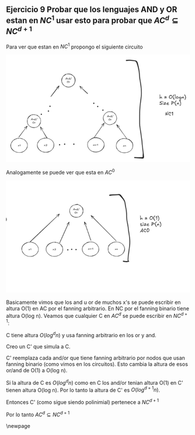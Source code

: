 ## Ejercicio 9 Probar que los lenguajes AND y OR estan en $NC^1$ usar esto para probar que $AC^d \subseteq NC^{d+1}$

Para ver que estan en $NC^1$ propongo el siguiente circuito

![NC^1](imagenes/ejercicio09NC1.png)

Analogamente se puede ver que esta en $AC^0$

![AC^0](imagenes/ejercicio09AC0.png)


Basicamente vimos que los and u or de muchos x's se puede escribir en altura O(1) en AC por el fanning arbitrario. En NC por el
fanning binario tiene altura O(log n). Veamos que cualquier C en $AC^{d}$ se puede escribir en $NC^{d+1}$:

C tiene altura $O(log^d n)$ y usa fanning arbitrario en los or y and.

Creo un C' que simula a C.

C' reemplaza cada and/or que tiene fanning arbitrario por nodos que usan fanning binario (como vimos en los circuitos).
Esto cambia la altura de esos or/and de O(1) a O(log n).

Si la altura de C es $O(log^d n)$ como en C los and/or tenian altura O(1) en C' tienen altura O(log n). 
Por lo tanto la altura de C' es $O(log^{d+1} n)$.

Entonces C' (como sigue siendo polinimial) pertenece a $NC^{d+1}$

Por lo tanto $AC^d \subseteq NC^{d+1}$

\newpage
